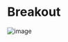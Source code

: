# Breakout

![image](https://user-images.githubusercontent.com/19776837/43662869-a8a81970-9767-11e8-869f-ae6a84ed0753.png)
